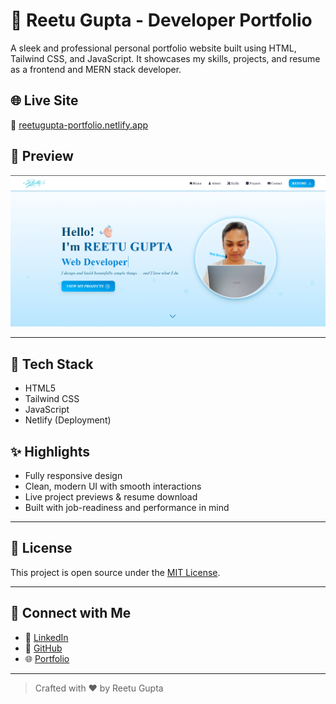 # 💼 Reetu Gupta - Developer Portfolio

A sleek and professional personal portfolio website built using HTML, Tailwind CSS, and JavaScript. It showcases my skills, projects, and resume as a frontend and MERN stack developer.

## 🌐 Live Site

🔗 [reetugupta-portfolio.netlify.app](https://reetugupta-portfolio.netlify.app/)

## 📸 Preview

![Portfolio Screenshot](./assets/preview.png)

---

## 🚀 Tech Stack

- HTML5  
- Tailwind CSS  
- JavaScript  
- Netlify (Deployment)

## ✨ Highlights

- Fully responsive design  
- Clean, modern UI with smooth interactions  
- Live project previews & resume download  
- Built with job-readiness and performance in mind

---

## 🧾 License

This project is open source under the [MIT License](LICENSE).

---

## 🤝 Connect with Me

- 🔗 [LinkedIn](https://www.linkedin.com/in/reetugupta07/)
- 🐙 [GitHub](https://github.com/ReetuGupta)
- 🌐 [Portfolio](https://reetugupta-portfolio.netlify.app/)

---

> Crafted with ❤️ by Reetu Gupta

